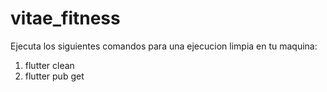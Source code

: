 # vitae_fitness

Ejecuta los siguientes comandos para una ejecucion limpia en tu maquina:

1) flutter clean
2) flutter pub get
